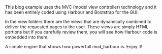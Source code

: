 This blog example uses the MVC (model view controller) technology and it has been entirely coded using Harbour and Bootstrap for the GUI.

In the view folders there are the views that are dynamically combined to deliver the requested pages to the user.
These views are simply HTML portions but if you carefully review them, you will see how Harbour code is embedded into them.

A simple engine that shows how powerfull mod_harbour is. Enjoy it!
